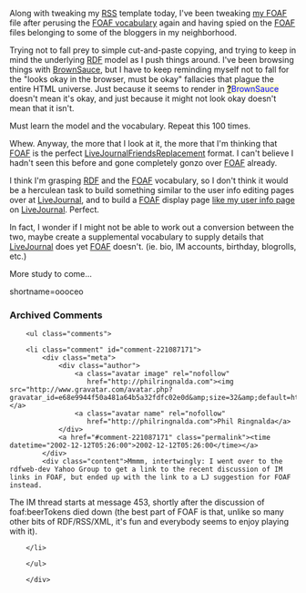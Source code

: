 <p>Along with tweaking my <a href="http://www.decafbad.com/twiki/bin/view/Main/RSS">RSS</a> template today, I've been tweaking <a href="http://www.decafbad.com/downloads/lmo-foaf.rdf">my <a href="http://www.decafbad.com/twiki/bin/view/Main/FOAF">FOAF</a> file</a> after perusing the <a href="http://xmlns.com/foaf/0.1/">FOAF vocabulary</a> again and having spied on the <a href="http://www.decafbad.com/twiki/bin/view/Main/FOAF">FOAF</a> files belonging to some of the bloggers in my neighborhood.  </p>
<p>Trying not to fall prey to simple cut-and-paste copying, and trying to keep in mind the underlying <a href="http://www.decafbad.com/twiki/bin/view/Main/RDF">RDF</a> model as I push things around.  I've been browsing things with <a href="http://brownsauce.sourceforge.net">BrownSauce</a>, but I have to keep reminding myself not to fall for the "looks okay in the browser, must be okay" fallacies that plague the entire HTML universe.  Just because it seems to render in <span style='background : #FFFFCE;'><a href="http://www.decafbad.com/twiki/bin/edit/Main/BrownSauce?topicparent=Main.FilterData"><b>?</b></a><font color="#0000FF">BrownSauce</font></span> doesn't mean it's okay, and just because it might not look okay doesn't mean that it isn't.</p>
<p>Must learn the model and the vocabulary.  Repeat this 100 times.</p>
<p>Whew.  Anyway, the more that I look at it, the more that I'm thinking that <a href="http://www.decafbad.com/twiki/bin/view/Main/FOAF">FOAF</a> is the perfect <a href="http://www.decafbad.com/twiki/bin/view/Main/LiveJournalFriendsReplacement">LiveJournalFriendsReplacement</a> format.  I can't believe I hadn't seen this before and gone completely gonzo over <a href="http://www.decafbad.com/twiki/bin/view/Main/FOAF">FOAF</a> already.  </p>
<p>I think I'm grasping <a href="http://www.decafbad.com/twiki/bin/view/Main/RDF">RDF</a> and the <a href="http://www.decafbad.com/twiki/bin/view/Main/FOAF">FOAF</a> vocabulary, so I don't think it would be a herculean task to build something similar to the user info editing pages over at <a href="http://www.decafbad.com/twiki/bin/view/Main/LiveJournal">LiveJournal</a>, and to build a <a href="http://www.decafbad.com/twiki/bin/view/Main/FOAF">FOAF</a> display page <a href="http://www.livejournal.com/userinfo.bml?user=deus_x">like my user info page</a> on <a href="http://www.decafbad.com/twiki/bin/view/Main/LiveJournal">LiveJournal</a>.  Perfect.</p>
<p>In fact, I wonder if I might not be able to work out a conversion between the two, maybe create a supplemental vocabulary to supply details that <a href="http://www.decafbad.com/twiki/bin/view/Main/LiveJournal">LiveJournal</a> does yet <a href="http://www.decafbad.com/twiki/bin/view/Main/FOAF">FOAF</a> doesn't.  (ie. bio, IM accounts, birthday, blogrolls, etc.)</p>
<p>More study to come...</p>
<!--more-->
shortname=oooceo

<div id="comments" class="comments archived-comments">
            <h3>Archived Comments</h3>
            
        <ul class="comments">
            
        <li class="comment" id="comment-221087171">
            <div class="meta">
                <div class="author">
                    <a class="avatar image" rel="nofollow" 
                       href="http://philringnalda.com"><img src="http://www.gravatar.com/avatar.php?gravatar_id=e68e9944f50a481a64b5a32fdfc02e0d&amp;size=32&amp;default=http://mediacdn.disqus.com/1320279820/images/noavatar32.png"/></a>
                    <a class="avatar name" rel="nofollow" 
                       href="http://philringnalda.com">Phil Ringnalda</a>
                </div>
                <a href="#comment-221087171" class="permalink"><time datetime="2002-12-12T05:26:00">2002-12-12T05:26:00</time></a>
            </div>
            <div class="content">Mmmm, intertwingly: I went over to the rdfweb-dev Yahoo Group to get a link to the recent discussion of IM links in FOAF, but ended up with the link to a LJ suggestion for FOAF instead.

The IM thread starts at message 453, shortly after the discussion of foaf:beerTokens died down (the best part of FOAF is that, unlike so many other bits of RDF/RSS/XML, it's fun and everybody seems to enjoy playing with it).</div>
            
        </li>
    
        </ul>
    
        </div>
    